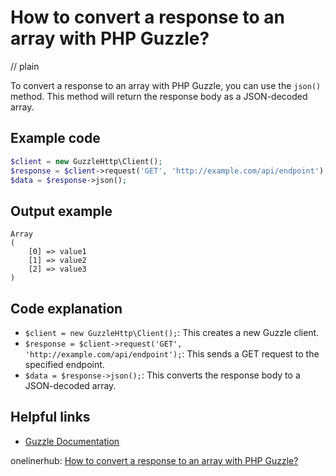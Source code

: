 # How to convert a response to an array with PHP Guzzle?
// plain

To convert a response to an array with PHP Guzzle, you can use the `json()` method. This method will return the response body as a JSON-decoded array.

## Example code

```php
$client = new GuzzleHttp\Client();
$response = $client->request('GET', 'http://example.com/api/endpoint');
$data = $response->json();
```

## Output example

```
Array
(
    [0] => value1
    [1] => value2
    [2] => value3
)
```

## Code explanation

- `$client = new GuzzleHttp\Client();`: This creates a new Guzzle client.
- `$response = $client->request('GET', 'http://example.com/api/endpoint');`: This sends a GET request to the specified endpoint.
- `$data = $response->json();`: This converts the response body to a JSON-decoded array.

## Helpful links
- [Guzzle Documentation](http://docs.guzzlephp.org/en/stable/)

onelinerhub: [How to convert a response to an array with PHP Guzzle?](https://onelinerhub.com/php-guzzle/how-to-convert-a-response-to-an-array-with-php-guzzle)